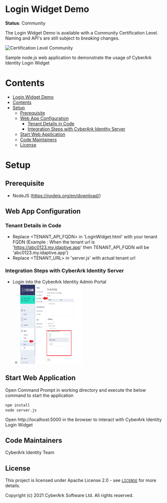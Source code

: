 # Login Widget Demo
**Status**: Community

The Login Widget Demo is available with a Community Certification Level.
Naming and API's are still subject to *breaking* changes.

![Certification Level Community](https://camo.githubusercontent.com/fc39ec5a52592c929ecd6e7ff4e3d1b7d5a4856c512a5486a5c24a00db6bcf6d/68747470733a2f2f696d672e736869656c64732e696f2f62616467652f43657274696669636174696f6e2532304c6576656c2d436f6d6d756e6974792d3238413734353f6c696e6b3d68747470733a2f2f6769746875622e636f6d2f637962657261726b2f636f6d6d756e6974792f626c6f622f6d61737465722f436f6e6a75722f636f6e76656e74696f6e732f63657274696669636174696f6e2d6c6576656c732e6d64)

Sample node.js web application to demonstrate the usage of CyberArk Identity Login Widget


# Contents
<!-- MarkdownTOC -->
- [Login Widget Demo](#login-widget-demo)
- [Contents](#contents)
- [Setup](#setup)
	- [Prerequisite](#prerequisite)
	- [Web App Configuration](#web-app-configuration)
		- [Tenant Details in Code](#tenant-details-in-code)
		- [Integration Steps with CyberArk Identity Server](#integration-steps-with-cyberark-identity-server)
	- [Start Web Application](#start-web-application)
	- [Code Maintainers](#code-maintainers)
	- [License](#license)
<a id="web-app-setup"></a>
# Setup
<a id="prerequisites-to-understand-web-application"></a>
## Prerequisite

* NodeJS (https://nodejs.org/en/download/)
<a id="setup-web-application"></a>
## Web App Configuration
<a id="tenant-details-setup"></a>
### Tenant Details in Code
* Replace <TENANT_API_FQDN> in 'LoginWidget.html' with your tenant FQDN (Example : When the tenant url is 'https://abc0123.my.idaptive.app' then TENANT_API_FQDN will be 'abc0123.my.idaptive.app')
* Replace <TENANT_URL> in 'server.js' with actual tenant url

<a id="integration-steps-with-cyberark-identity-server"></a>
### Integration Steps with CyberArk Identity Server
* Login into the CyberArk Identity Admin Portal 
   -  <img src="./media/DNS_setting.PNG" style="width:2.0625in;height:2.64583in" />

<a id="start-web-application"></a>
## Start Web Application
Open Command Prompt in working directory and execute the below command to start the application

```console
npm install
node server.js
```
Open http://localhost:5000 in the browser to interact with CyberArk Identity Login Widget

## Code Maintainers

CyberArk Identity Team

<a id="license"></a>
## License

This project is licensed under Apache License 2.0 - see [`LICENSE`](../LICENSE) for more details.

Copyright (c) 2021 CyberArk Software Ltd. All rights reserved.
